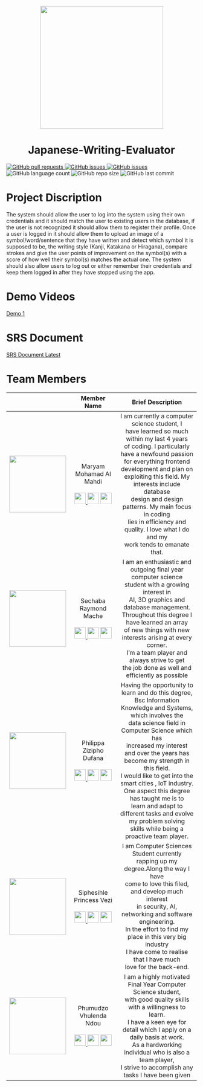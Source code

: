 <p align= "center" > <img width="325px" height = "325px" src = "https://user-images.githubusercontent.com/73443014/165978561-4cbcb1b8-4468-45bf-a691-fd2339bfcc73.jpg" /></p>
<h1 align="center">Japanese-Writing-Evaluator</h1>

<a href= "https://github.com/COS301-SE-2022/Japanese-Writing-Evaluator/pulls">
  <img alt="GitHub pull requests" src="https://img.shields.io/github/issues-pr/COS301-SE-2022/Japanese-Writing-Evaluator?style=plastic">
</a>
<a href = "https://github.com/COS301-SE-2022/Japanese-Writing-Evaluator/issues">
  <img alt="GitHub issues" src="https://img.shields.io/github/issues/COS301-SE-2022/Japanese-Writing-Evaluator?style=plastic">
</a>
<a href = "https://github.com/COS301-SE-2022/Japanese-Writing-Evaluator/projects/1">
  <img alt="GitHub issues" src="https://img.shields.io/badge/Project%20Board-1-blue">
</a>
<div><img alt="GitHub language count" src="https://img.shields.io/github/languages/count/COS301-SE-2022/Japanese-Writing-Evaluator?style=plastic">
<img alt="GitHub repo size" src="https://img.shields.io/github/repo-size/COS301-SE-2022/Japanese-Writing-Evaluator?style=plastic">
<img alt="GitHub last commit" src="https://img.shields.io/github/last-commit/COS301-SE-2022/Japanese-Writing-Evaluator?color=orange&style=plastic"></div>

# Project Discription
The system should allow the user to log into the system using their own credentials and it should match the user to existing users in the database, if the user is not recognized it should allow them to register their profile. Once a user is logged in it should allow them to upload an image of a symbol/word/sentence that they have written and detect which symbol it is supposed to be, the writing style (Kanji, Katakana or Hiragana), compare strokes and give the user points of improvement on the symbol(s) with a score of how well their symbol(s) matches the actual one. The system should also allow users to log out or either remember their credentials and keep them logged in after they have stopped using the app.

# Demo Videos
[Demo 1](https://drive.google.com/file/d/1HvnR-lApMvKjlsnzwFKAhKhQfRLevnpX/view)


# SRS Document
[SRS Document Latest](https://github.com/COS301-SE-2022/Japanese-Writing-Evaluator/wiki/SRS "SRS Document - Demo 1")

# Team Members

|                    |Member Name       |Brief Description          | 
| ------------------ |------------------| ------------------------- | 
|<img width="150px" height = "150px" src="https://avatars.githubusercontent.com/u/100767058?v=4">        |<div align = "center">Maryam Mohamad Al Mahdi<br/><br/><a href = "https://www.linkedin.com/in/maryam-mohamad-al-mahdi-0b2572233/"><img width="30px" height = "30px" src = "https://user-images.githubusercontent.com/73443014/166081171-8bb058cf-c441-4dc9-a9f4-919a31f80c0b.png"/>        </a><a href = "https://github.com/Maryam-Al-Mahdi"><img width="30px" height = "30px" src = "https://user-images.githubusercontent.com/73443014/166081604-23fd716c-eabb-4d7a-a9b5-2293423685b7.png"/></a>        <a href = "mailto:u19009977@tuks.co.za"><img width="30px" height = "30px" src = "https://user-images.githubusercontent.com/73443014/166081515-b37d35f6-c108-4acf-93bd-9b82d594f75a.png"/></a><div/>|<div align = "center">I am currently a computer science student, I<br/>have learned so much within my last 4 years<br/>of coding. I particularly have a newfound passion<br/>for everything frontend development and plan on<br/>exploiting this field. My interests include database<br/>design and design patterns. My main focus in coding<br/>lies in efficiency and quality. I love what I do and my<br/>work tends to emanate that.</div>|
|<img width="150px" height = "150px" src="https://avatars.githubusercontent.com/u/93662067?v=4">       |<div align = "center">Sechaba Raymond Mache<br/><br/><a href = "https://www.linkedin.com/in/sechaba-mache-6572b2239"><img width="30px" height = "30px" src = "https://user-images.githubusercontent.com/73443014/166081171-8bb058cf-c441-4dc9-a9f4-919a31f80c0b.png"/>        </a><a href = "https://github.com/Raymond0413"><img width="30px" height = "30px" src = "https://user-images.githubusercontent.com/73443014/166081604-23fd716c-eabb-4d7a-a9b5-2293423685b7.png"/></a>        <a href = "mailto:sechaba836@gmail.com"><img width="30px" height = "30px" src = "https://user-images.githubusercontent.com/73443014/166081515-b37d35f6-c108-4acf-93bd-9b82d594f75a.png"/></a><div/>| <div align = "center">I am an enthusiastic and outgoing final year<br/> computer science student with a growing interest in<br/> AI, 3D graphics and database management.<br/> Throughout this degree I have learned an array<br/> of new things with new interests arising at every corner.<br/> I’m a team player and always strive to get<br/> the job done as well and efficiently as possible </div>                          |          
|<img width="150px" height = "150px" src="https://avatars.githubusercontent.com/u/68788485?v=4">          |<div align = "center">Philippa Zizipho Dufana<br/><br/><a href = "https://www.linkedin.com/in/philippa-dufana/"><img width="30px" height = "30px" src = "https://user-images.githubusercontent.com/73443014/166081171-8bb058cf-c441-4dc9-a9f4-919a31f80c0b.png"/>        </a><a href = "https://github.com/Philippa29"><img width="30px" height = "30px" src = "https://user-images.githubusercontent.com/73443014/166081604-23fd716c-eabb-4d7a-a9b5-2293423685b7.png"/></a>        <a href = "mailto:dufanaphilippa@gmail.com"><img width="30px" height = "30px" src = "https://user-images.githubusercontent.com/73443014/166081515-b37d35f6-c108-4acf-93bd-9b82d594f75a.png"/></a><div/>| <div align = "center"> Having the opportunity to learn and do this degree,<br/> Bsc Information Knowledge and Systems, which involves  the<br/> data science field in Computer Science which has<br/> increased my interest and over the years has<br/> become my strength in this field.<br/> I would like to get into the smart cities , IoT industry.<br/>One aspect this degree has taught me is to<br/> learn and adapt to different tasks and evolve my problem solving<br/> skills while being a proactive  team player.</div>                           |
|<img width="150px" height = "150px" src="https://avatars.githubusercontent.com/u/73443014?v=4">         |<div align = "center">Siphesihle Princess Vezi<br/><br/><a href = "https://www.linkedin.com/in/siphesihle-vezi-471103210/"><img width="30px" height = "30px" src = "https://user-images.githubusercontent.com/73443014/166081171-8bb058cf-c441-4dc9-a9f4-919a31f80c0b.png"/>        </a><a href = "https://github.com/Siphesihle05"><img width="30px" height = "30px" src = "https://user-images.githubusercontent.com/73443014/166081604-23fd716c-eabb-4d7a-a9b5-2293423685b7.png"/></a>        <a href = "mailto:u19078286@tuks.co.za"><img width="30px" height = "30px" src = "https://user-images.githubusercontent.com/73443014/166081515-b37d35f6-c108-4acf-93bd-9b82d594f75a.png"/></a><div/>|<div align = "center">I am Computer Sciences Student currently <br />rapping up my degree.Along the way I have<br />come to love this filed, and develop much interest<br />in security, AI, networking and software engineering.<br />In  the effort to find my place in this very big industry<br />I have come to realise that I have much<br />love for the back-end.</div>|   
|<img width="150px" height = "150px" src="https://avatars.githubusercontent.com/u/49733146?v=4">         |<div align = "center">Phumudzo Vhulenda Ndou<br/><br/><a href = "https://www.linkedin.com/in/vhulenda-ndou-8507a61ba/"><img width="30px" height = "30px" src = "https://user-images.githubusercontent.com/73443014/166081171-8bb058cf-c441-4dc9-a9f4-919a31f80c0b.png"/>        </a><a href = "https://github.com/Vhulenda88"><img width="30px" height = "30px" src = "https://user-images.githubusercontent.com/73443014/166081604-23fd716c-eabb-4d7a-a9b5-2293423685b7.png"/></a>        <a href = "mailto:u19050993@tuks.co.za"><img width="30px" height = "30px" src = "https://user-images.githubusercontent.com/73443014/166081515-b37d35f6-c108-4acf-93bd-9b82d594f75a.png"/></a><div/>|<div align = "center">I am a highly motivated Final Year Computer Science student,<br/> with good quality skills with a willingness to learn.<br/> I have a keen eye for detail which I apply on a daily basis at work.<br/> As a hardworking individual who is also a team player,<br/> I strive to accomplish any tasks I have been given</div>|   
